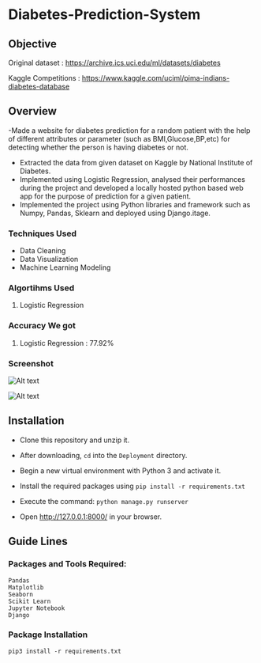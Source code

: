 # Diabetes-Prediction-System

## Objective

Original dataset    :  https://archive.ics.uci.edu/ml/datasets/diabetes

Kaggle Competitions :  https://www.kaggle.com/uciml/pima-indians-diabetes-database

## Overview
-Made a website for diabetes prediction for a random patient with the help of different attributes or
parameter (such as BMI,Glucose,BP,etc) for detecting whether the person is having diabetes or not.
- Extracted the data from given dataset on Kaggle by National Institute of Diabetes.
- Implemented using Logistic Regression, analysed their performances during the project and developed a
locally hosted python based web app for the purpose of prediction for a given patient.
- Implemented the project using Python libraries and framework such as Numpy, Pandas, Sklearn and
deployed using Django.itage.


### Techniques Used

- Data Cleaning
- Data Visualization
- Machine Learning Modeling

### Algortihms Used

1. Logistic Regression


### Accuracy We got

1. Logistic Regression		: 77.92%


### Screenshot
![Alt text](https://drive.google.com/file/d/1pKs-AEOkEj_3M4ROL6hQ07g4qmmsUQ5y/view)

![Alt text](https://drive.google.com/file/d/1F7CoKpR8m0kBHahuXipLi4Z0fnI6S5A4/view)

## Installation
- Clone this repository and unzip it.

- After downloading, `cd` into the `Deployment` directory.

- Begin a new virtual environment with Python 3 and activate it.

- Install the required packages using 
   `pip install -r requirements.txt`

- Execute the command:
   `python manage.py runserver`

- Open http://127.0.0.1:8000/ in your browser.

## Guide Lines 

### Packages and Tools Required:
```
Pandas 
Matplotlib
Seaborn
Scikit Learn
Jupyter Notebook
Django
```
### Package Installation
```
pip3 install -r requirements.txt
```
